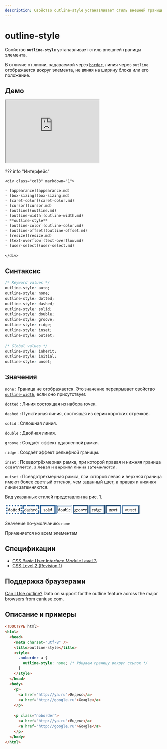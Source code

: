 ```yaml
---
description: Свойство outline-style устанавливает стиль внешней границы элемента
---
```


# outline-style

Свойство **`outline-style`** устанавливает стиль внешней границы элемента.

В отличие от линии, задаваемой через [`border`](border.md), линия через `outline` отображается вокруг элемента, не влияя на ширину блока или его положение.

## Демо

<iframe class="interactive is-default-height" height="200" src="https://interactive-examples.mdn.mozilla.net/pages/css/outline-style.html" title="MDN Web Docs Interactive Example" loading="lazy" data-readystate="complete"></iframe>

??? info "Интерфейс"

    <div class="col3" markdown="1">

    - [appearance](appearance.md)
    - [box-sizing](box-sizing.md)
    - [caret-color](caret-color.md)
    - [cursor](cursor.md)
    - [outline](outline.md)
    - [outline-width](outline-width.md)
    - **outline-style**
    - [outline-color](outline-color.md)
    - [outline-offset](outline-offset.md)
    - [resize](resize.md)
    - [text-overflow](text-overflow.md)
    - [user-select](user-select.md)

    </div>

## Синтаксис

```css
/* Keyword values */
outline-style: auto;
outline-style: none;
outline-style: dotted;
outline-style: dashed;
outline-style: solid;
outline-style: double;
outline-style: groove;
outline-style: ridge;
outline-style: inset;
outline-style: outset;

/* Global values */
outline-style: inherit;
outline-style: initial;
outline-style: unset;
```

## Значения

`none`
: Граница не отображается. Это значение перекрывает свойство [`outline-width`](outline-width.md), если оно присутствует.

`dotted`
: Линия состоящая из набора точек.

`dashed`
: Пунктирная линия, состоящая из серии коротких отрезков.

`solid`
: Сплошная линия.

`double`
: Двойная линия.

`groove`
: Создаёт эффект вдавленной рамки.

`ridge`
: Создаёт эффект рельефной границы.

`inset`
: Псевдотрёхмерная рамка, при которой правая и нижняя граница осветляется, а левая и верхняя линии затемняются.

`outset`
: Псевдотрёхмерная рамка, при которой левая и верхняя граница имеют более светлый оттенок, чем заданный цвет, а правая и нижняя линии затемняются.

Вид указанных стилей представлен на рис. 1.

![Рис. 1. Вид границы с разным значением стилей](border_style_10.png)

Значение по-умолчанию: `none`

Применяется ко всем элементам

## Спецификации

- [CSS Basic User Interface Module Level 3](http://dev.w3.org/csswg/css3-ui/#outline-style)
- [CSS Level 2 (Revision 1)](http://www.w3.org/TR/CSS2/ui.html#propdef-outline-style)

## Поддержка браузерами

<p class="ciu_embed" data-feature="outline" data-periods="future_1,current,past_1,past_2">
  <a href="http://caniuse.com/#feat=outline">Can I Use outline?</a> Data on support for the outline feature across the major browsers from caniuse.com.
</p>

## Описание и примеры

```html
<!DOCTYPE html>
<html>
  <head>
    <meta charset="utf-8" />
    <title>outline-style</title>
    <style>
      .noborder a {
        outline-style: none; /* Убираем границу вокруг ссылок */
      }
    </style>
  </head>
  <body>
    <p>
      <a href="http://ya.ru">Яндекс</a>
      <a href="http://google.ru">Google</a>
    </p>

    <p class="noborder">
      <a href="http://ya.ru">Яндекс</a>
      <a href="http://google.ru">Google</a>
    </p>
  </body>
</html>
```

